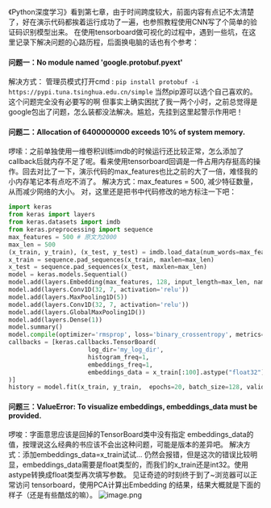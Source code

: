 《Python深度学习》看到第七章，由于时间跨度较大，前面内容有点记不太清楚了，好在演示代码都挨着运行成功了一遍，也参照教程使用CNN写了个简单的验证码识别模型出来。
在使用tensorboard做可视化的过程中，遇到一些坑，在这里记录下解决问题的心路历程，后面换电脑的话也有个参考：

#### 问题一：No module named 'google.protobuf.pyext'
解决方式： 管理员模式打开cmd :
`pip install protobuf -i https://pypi.tuna.tsinghua.edu.cn/simple`
当然pip源可以选个自己喜欢的。这个问题完全没有必要写的啊 但事实上确实困扰了我一两个小时，之前总觉得是google包出了问题，怎么装都没法解决。尴尬，先挂到这里起警示作用吧！

#### 问题二：Allocation of 6400000000 exceeds 10% of system memory.
啰嗦：之前单独使用一维卷积训练imdb的时候运行还比较正常，怎么添加了callback后就内存不足了呢。看来使用tensorboard回调是一件占用内存挺高的操作。回去对比了一下，演示代码的max_features也比之前的大了一倍，难怪我的小内存笔记本有点吃不消了。
解决方式：max_features = 500, 减少特征数量，从而减少网络的大小。
对，这里还是把书中代码修改的地方标注一下吧：
```python
import keras
from keras import layers
from keras.datasets import imdb
from keras.preprocessing import sequence
max_features = 500 # 原文为2000
max_len = 500
(x_train, y_train), (x_test, y_test) = imdb.load_data(num_words=max_features)
x_train = sequence.pad_sequences(x_train, maxlen=max_len)
x_test = sequence.pad_sequences(x_test, maxlen=max_len)
model = keras.models.Sequential()
model.add(layers.Embedding(max_features, 128, input_length=max_len, name='embed'))
model.add(layers.Conv1D(32, 7, activation='relu'))
model.add(layers.MaxPooling1D(5))
model.add(layers.Conv1D(32, 7, activation='relu'))
model.add(layers.GlobalMaxPooling1D())
model.add(layers.Dense(1))
model.summary()
model.compile(optimizer='rmsprop', loss='binary_crossentropy', metrics=['acc'])
callbacks = [keras.callbacks.TensorBoard(
                      log_dir='my_log_dir',
                      histogram_freq=1,
                      embeddings_freq=1,
                      embeddings_data = x_train[:100].astype("float32")
)]
history = model.fit(x_train, y_train,  epochs=20, batch_size=128, validation_split=0.2, callbacks=callbacks)  
```
#### 问题三：ValueError: To visualize embeddings, embeddings_data must be provided.
啰唆：字面意思应该是回掉的TensorBoard类中没有指定
embeddings_data的值，按理说这么经典的书应该不会出这种问题，可能是版本的差异吧。
解决方式：添加embeddings_data=x_train试试... 仍然会报错，但是这次的错误比较明显，embeddings_data需要是float类型的，而我们的x_train还是int32。使用astype转换成float类型再次填写参数。
见证奇迹的时刻终于到了~浏览器可以正常访问 tensorboard，使用PCA计算出Embedding 的结果，结果大概就是下面的样子（还是有些酷炫的嘛）。
![image.png](https://upload-images.jianshu.io/upload_images/14555448-cfeaf160d2fbabff.png?imageMogr2/auto-orient/strip%7CimageView2/2/w/1240)
